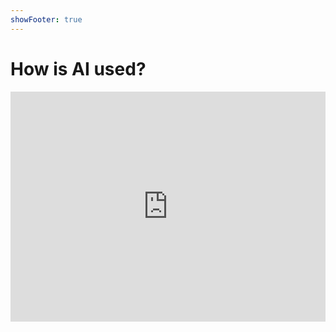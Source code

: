 ```yaml
---
showFooter: true
---
```


# How is AI used?


<div v-click>
<iframe title="Most Common Way Consumers Plan to Use Artificial Intelligence " aria-label="Bar Chart" id="datawrapper-chart-R4rT3" src="https://datawrapper.dwcdn.net/R4rT3/25/" scrolling="no" frameborder="0" style="width: 0; min-width: 100% !important; border: none;" height="368" data-external="1"></iframe>
</div>



<!-- 
- here to stay
- big enterprises already betting huge on it
- already integrated in tools we use day by day
- helps us with the most mudane tasks we can imagine

 -->